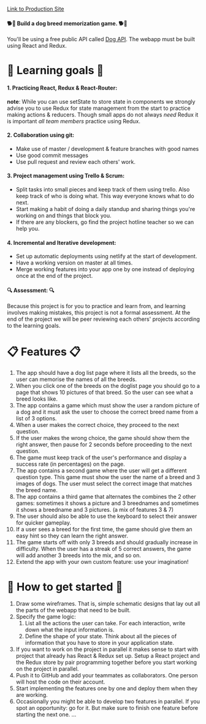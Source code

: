 [Link to Production Site](https://dog-breeds-memory.netlify.com/)
#### 🐕🐩 Build a dog breed memorization game. 🐕🐩
You'll be using a free public API called [Dog API](https://dog.ceo/dog-api/documentation/).
The webapp must be built using React and Redux. 
# 🎯 Learning goals 🎯 
#### 1. Practicing React, Redux & React-Router:
**note**: While you can use setState to store state in components we strongly advise you to use Redux for state management from the start to practice making actions & reducers. Though small apps do not always *need* Redux it is important *all team members* practice using Redux.
#### 2. Collaboration using git:
- Make use of master / development & feature branches with good names
- Use good commit messages
- Use pull request and review each others' work.
 
#### 3. Project management using Trello & Scrum:
- Split tasks into small pieces and keep track of them using trello. Also keep track of who is doing what. This way everyone knows what to do next.
- Start making a habit of doing a daily standup and sharing things you're working on and things that block you.
- If there are any blockers, go find the project hotline teacher so we can help you.
#### 4. Incremental and Iterative development:
- Set up automatic deployments using netlify at the start of development. 
- Have a working version on master at all times.
- Merge working features into your app one by one instead of deploying once at the end of the project.
#### 🔍 Assessment: 🔍
Because this project is for you to practice and learn from, and learning involves making mistakes, this project is not a formal assessment. At the end of the project we will be peer reviewing each others' projects according to the learning goals. 
# 📋 Features 📋
1. The app should have a dog list page where it lists all the breeds, so the user can memorise the names of all the breeds.
2. When you click one of the breeds on the doglist page you should go to a page that shows 10 pictures of that breed. So the user can see what a breed looks like.
3. The app contains a game which must show the user a random picture of a dog and it must ask the user to choose the correct breed name from a list of 3 options. 
4. When a user makes the correct choice, they proceed to the next question.
5. If the user makes the wrong choice, the game should show them the right answer, then pause for 2 seconds before proceeding to the next question.
6. The game must keep track of the user's performance and display a success rate (in percentages) on the page.
7. The app contains a second game where the user will get a different question type. This game must show the user the name of a breed and 3 images of dogs. The user must select the correct image that matches the breed name.
8. The app contains a third game that alternates the combines the 2 other games: sometimes it shows a picture and 3 breednames and sometimes it shows a breedname and 3 pictures. (a mix of features 3 & 7)
9. The user should also be able to use the keyboard to select their answer for quicker gameplay.
10. If a user sees a breed for the first time, the game should give them an easy hint so they can learn the right answer.
11. The game starts off with only 3 breeds and should gradually increase in difficulty. When the user has a streak of 5 correct answers, the game will add another 3 breeds into the mix, and so on.
12. Extend the app with your own custom feature: use your imagination!
# 🏁 How to get started 🏁
1. Draw some wireframes. That is, simple schematic designs that lay out all the parts of the webapp that need to be built.
2. Specify the game logic:
   1. List all the actions the user can take. For each interaction, write down what the input information is.
   2. Define the shape of your state. Think about all the pieces of information that you have to store in your application state.
3. If you want to work on the project in parallel it makes sense to start with project that already has React & Redux set up. Setup a React project and the Redux store by pair programming together before you start working on the project in parallel. 
4. Push it to GitHub and add your teammates as collaborators. One person will host the code on their account.
5. Start implementing the features one by one and deploy them when they are working.
6. Occasionally you might be able to develop two features in parallel. If you spot an opportunity: go for it. But make sure to finish one feature before starting the next one.
...
